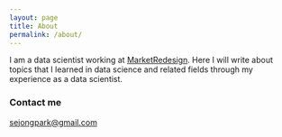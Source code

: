 ```yaml
---
layout: page
title: About
permalink: /about/
---
```


I am a data scientist working at [MarketRedesign](https://marketredesign.com/).
Here I will write about topics that I learned in data science and related
fields through my experience as a data scientist.

### Contact me

[sejongpark@gmail.com](mailto:sejongpark@gmail.com)